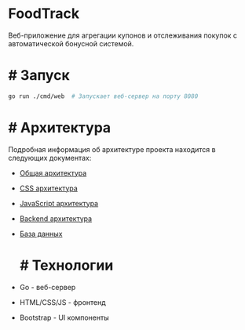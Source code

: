   # FoodTrack

Веб-приложение для агрегации купонов и отслеживания покупок с автоматической бонусной системой.

  #  # Запуск

```bash
go run ./cmd/web  # Запускает веб-сервер на порту 8080
```

  #  # Архитектура

Подробная информация об архитектуре проекта находится в следующих документах:

- [Общая архитектура](.codeinfo/main.md)
- [CSS архитектура](.codeinfo/css.md)
- [JavaScript архитектура](.codeinfo/javascript.md)
- [Backend архитектура](.codeinfo/backend.md)
- [База данных](.codeinfo/database.md)

  #  # Технологии

- Go - веб-сервер
- HTML/CSS/JS - фронтенд
- Bootstrap - UI компоненты
